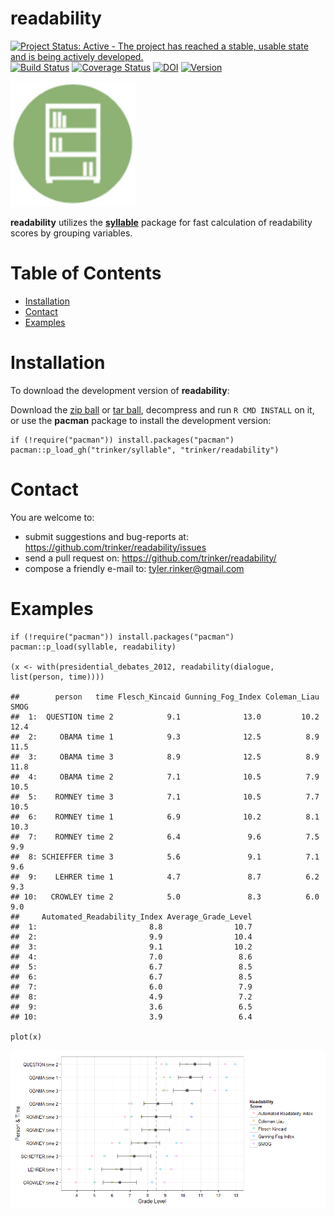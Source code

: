 readability
============


[![Project Status: Active - The project has reached a stable, usable state and is being actively developed.](http://www.repostatus.org/badges/0.1.0/active.svg)](http://www.repostatus.org/#active)
[![Build
Status](https://travis-ci.org/trinker/readability.svg?branch=master)](https://travis-ci.org/trinker/readability)
[![Coverage
Status](https://coveralls.io/repos/trinker/readability/badge.svg?branch=master)](https://coveralls.io/r/trinker/readability?branch=master)
[![DOI](https://zenodo.org/badge/5398/trinker/readability.svg)](https://zenodo.org/badge/latestdoi/5398/trinker/readability)
<a href="https://img.shields.io/badge/Version-0.1.0-orange.svg"><img src="https://img.shields.io/badge/Version-0.1.0-orange.svg" alt="Version"/></a>
</p>
<img src="inst/readability_logo/r_readability.png" width="200" alt="readability Logo">

**readability** utilizes the
[**syllable**](https://github.com/trinker/syllable) package for fast
calculation of readability scores by grouping variables.


Table of Contents
============

-   [Installation](#installation)
-   [Contact](#contact)
-   [Examples](#examples)

Installation
============


To download the development version of **readability**:

Download the [zip
ball](https://github.com/trinker/readability/zipball/master) or [tar
ball](https://github.com/trinker/readability/tarball/master), decompress
and run `R CMD INSTALL` on it, or use the **pacman** package to install
the development version:

    if (!require("pacman")) install.packages("pacman")
    pacman::p_load_gh("trinker/syllable", "trinker/readability")

Contact
=======

You are welcome to: 
* submit suggestions and bug-reports at: <https://github.com/trinker/readability/issues> 
* send a pull request on: <https://github.com/trinker/readability/> 
* compose a friendly e-mail to: <tyler.rinker@gmail.com>


Examples
========

    if (!require("pacman")) install.packages("pacman")
    pacman::p_load(syllable, readability)

    (x <- with(presidential_debates_2012, readability(dialogue, list(person, time))))

    ##        person   time Flesch_Kincaid Gunning_Fog_Index Coleman_Liau SMOG
    ##  1:  QUESTION time 2            9.1              13.0         10.2 12.4
    ##  2:     OBAMA time 1            9.3              12.5          8.9 11.5
    ##  3:     OBAMA time 3            8.9              12.5          8.9 11.8
    ##  4:     OBAMA time 2            7.1              10.5          7.9 10.5
    ##  5:    ROMNEY time 3            7.1              10.5          7.7 10.5
    ##  6:    ROMNEY time 1            6.9              10.2          8.1 10.3
    ##  7:    ROMNEY time 2            6.4               9.6          7.5  9.9
    ##  8: SCHIEFFER time 3            5.6               9.1          7.1  9.6
    ##  9:    LEHRER time 1            4.7               8.7          6.2  9.3
    ## 10:   CROWLEY time 2            5.0               8.3          6.0  9.0
    ##     Automated_Readability_Index Average_Grade_Level
    ##  1:                         8.8                10.7
    ##  2:                         9.9                10.4
    ##  3:                         9.1                10.2
    ##  4:                         7.0                 8.6
    ##  5:                         6.7                 8.5
    ##  6:                         6.7                 8.5
    ##  7:                         6.0                 7.9
    ##  8:                         4.9                 7.2
    ##  9:                         3.6                 6.5
    ## 10:                         3.9                 6.4

    plot(x)

![](inst/figure/unnamed-chunk-4-1.png)
